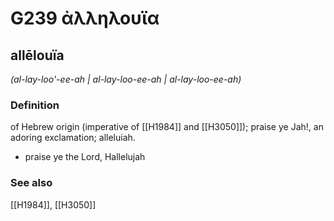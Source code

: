 # G239 ἀλληλουϊα

## allēlouïa

_(al-lay-loo'-ee-ah | al-lay-loo-ee-ah | al-lay-loo-ee-ah)_

### Definition

of Hebrew origin (imperative of [[H1984]] and [[H3050]]); praise ye Jah!, an adoring exclamation; alleluiah.

- praise ye the Lord, Hallelujah

### See also

[[H1984]], [[H3050]]

